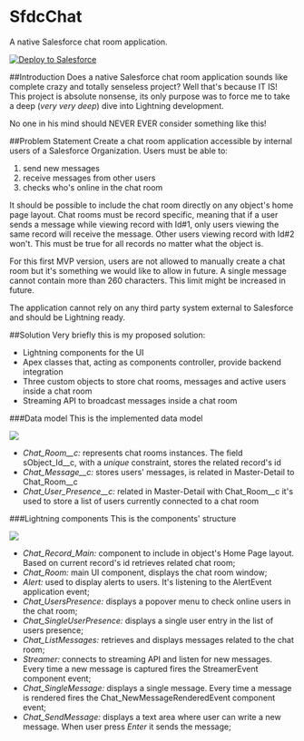 # SfdcChat
A native Salesforce chat room application.

<a href="https://githubsfdeploy.herokuapp.com?owner=maaaaarco&repo=SfdcChat&ref=master">
  <img alt="Deploy to Salesforce"
       src="https://raw.githubusercontent.com/afawcett/githubsfdeploy/master/deploy.png">
</a>

##Introduction
Does a native Salesforce chat room application sounds like complete crazy and totally senseless project? Well that's 
because IT IS! This project is absolute nonsense, its only purpose was to force me to take a deep (_very very deep_) 
dive into Lightning development.

No one in his mind should NEVER EVER consider something like this!

##Problem Statement
Create a chat room application accessible by internal users of a Salesforce Organization. 
Users must be able to:

1. send new messages 
2. receive messages from other users
3. checks who's online in the chat room

It should be possible to include the chat room directly on any object's home page layout. Chat rooms must be record 
specific, meaning that if a user sends a message while viewing record with Id#1, only users viewing the same record will 
receive the message. Other users viewing record with Id#2 won't. This must be true for all records no matter what the 
object is.
 
For this first MVP version, users are not allowed to manually create a chat room but it's something we would like to
allow in future. A single message cannot contain more than 260 characters. This limit might be increased in future.

The application cannot rely on any third party system external to Salesforce and should be Lightning ready.

##Solution
Very briefly this is my proposed solution:

- Lightning components for the UI
- Apex classes that, acting as components controller, provide backend integration
- Three custom objects to store chat rooms, messages and active users inside a chat room
- Streaming API to broadcast messages inside a chat room

###Data model
This is the implemented data model

<img src="https://github.com/maaaaarco/SfdcChat/tree/master/doc/images/db.png">

- _Chat_Room__c:_ represents chat rooms instances. The field sObject_Id__c, with a _unique_ constraint, stores the related 
record's id
- _Chat_Message__c:_ stores users' messages, is related in Master-Detail to Chat_Room__c
- _Chat_User_Presence__c:_ related in Master-Detail with Chat_Room__c it's used to store a list of users currently connected
to a chat room

###Lightning components
This is the components' structure

<img src="https://github.com/maaaaarco/SfdcChat/tree/master/doc/images/components.png">

- _Chat_Record_Main:_ component to include in object's Home Page layout. Based on current record's id retrieves 
related chat room;
- _Chat_Room:_ main UI component, displays the chat room window;
- _Alert:_ used to display alerts to users. It's listening to the AlertEvent application event;
- _Chat_UsersPresence:_ displays a popover menu to check online users in the chat room;
- _Chat_SingleUserPresence:_ displays a single user entry in the list of users presence;
- _Chat_ListMessages:_ retrieves and displays messages related to the chat room;
- _Streamer:_ connects to streaming API and listen for new messages. Every time a new message is captured fires the StreamerEvent
component event;
- _Chat_SingleMessage:_ displays a single message. Every time a message is rendered fires the Chat_NewMessageRenderedEvent 
component event;
- _Chat_SendMessage:_ displays a text area where user can write a new message. When user press _Enter_ it sends the message;


